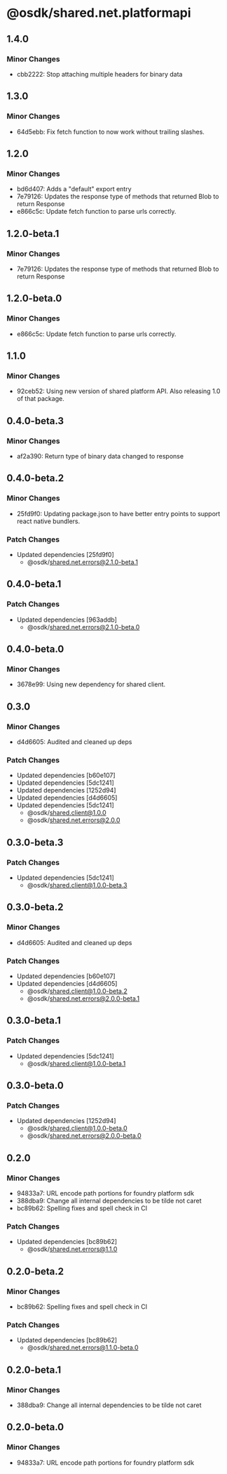 # @osdk/shared.net.platformapi

## 1.4.0

### Minor Changes

- cbb2222: Stop attaching multiple headers for binary data

## 1.3.0

### Minor Changes

- 64d5ebb: Fix fetch function to now work without trailing slashes.

## 1.2.0

### Minor Changes

- bd6d407: Adds a "default" export entry
- 7e79126: Updates the response type of methods that returned Blob to return Response
- e866c5c: Update fetch function to parse urls correctly.

## 1.2.0-beta.1

### Minor Changes

- 7e79126: Updates the response type of methods that returned Blob to return Response

## 1.2.0-beta.0

### Minor Changes

- e866c5c: Update fetch function to parse urls correctly.

## 1.1.0

### Minor Changes

- 92ceb52: Using new version of shared platform API. Also releasing 1.0 of that package.

## 0.4.0-beta.3

### Minor Changes

- af2a390: Return type of binary data changed to response

## 0.4.0-beta.2

### Minor Changes

- 25fd9f0: Updating package.json to have better entry points to support react native bundlers.

### Patch Changes

- Updated dependencies [25fd9f0]
  - @osdk/shared.net.errors@2.1.0-beta.1

## 0.4.0-beta.1

### Patch Changes

- Updated dependencies [963addb]
  - @osdk/shared.net.errors@2.1.0-beta.0

## 0.4.0-beta.0

### Minor Changes

- 3678e99: Using new dependency for shared client.

## 0.3.0

### Minor Changes

- d4d6605: Audited and cleaned up deps

### Patch Changes

- Updated dependencies [b60e107]
- Updated dependencies [5dc1241]
- Updated dependencies [1252d94]
- Updated dependencies [d4d6605]
- Updated dependencies [5dc1241]
  - @osdk/shared.client@1.0.0
  - @osdk/shared.net.errors@2.0.0

## 0.3.0-beta.3

### Patch Changes

- Updated dependencies [5dc1241]
  - @osdk/shared.client@1.0.0-beta.3

## 0.3.0-beta.2

### Minor Changes

- d4d6605: Audited and cleaned up deps

### Patch Changes

- Updated dependencies [b60e107]
- Updated dependencies [d4d6605]
  - @osdk/shared.client@1.0.0-beta.2
  - @osdk/shared.net.errors@2.0.0-beta.1

## 0.3.0-beta.1

### Patch Changes

- Updated dependencies [5dc1241]
  - @osdk/shared.client@1.0.0-beta.1

## 0.3.0-beta.0

### Patch Changes

- Updated dependencies [1252d94]
  - @osdk/shared.client@1.0.0-beta.0
  - @osdk/shared.net.errors@2.0.0-beta.0

## 0.2.0

### Minor Changes

- 94833a7: URL encode path portions for foundry platform sdk
- 388dba9: Change all internal dependencies to be tilde not caret
- bc89b62: Spelling fixes and spell check in CI

### Patch Changes

- Updated dependencies [bc89b62]
  - @osdk/shared.net.errors@1.1.0

## 0.2.0-beta.2

### Minor Changes

- bc89b62: Spelling fixes and spell check in CI

### Patch Changes

- Updated dependencies [bc89b62]
  - @osdk/shared.net.errors@1.1.0-beta.0

## 0.2.0-beta.1

### Minor Changes

- 388dba9: Change all internal dependencies to be tilde not caret

## 0.2.0-beta.0

### Minor Changes

- 94833a7: URL encode path portions for foundry platform sdk
